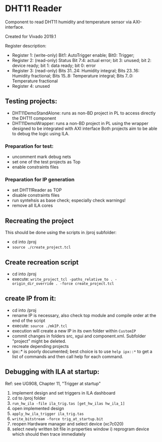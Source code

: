 # DHT11 Reader
Component to read DHT11 humidity and temperature sensor via AXI-interface. 

Created for Vivado 2019.1

Register description:
- Register 1: (write-only) Bit1: AutoTrigger enable; Bit0: Trigger; 
- Register 2: (read-only) Status Bit 7:4: actual error; bit 3: unused; bit 2: device ready; bit 1: data ready; bit 0: error
- Register 3: (read-only) Bits 31..24: Humidity integral; Bits 23..16: Humidity fractional; Bits 15..8:  Temperature integral; Bits  7..0:  Temperature fractional
- Register 4: unused

## Testing projects:
- DHT11DemoStandAlone: runs as non-BD project in PL to access directly the DHT11 component
- DHT11DemoWrapper: runs a non-BD project in PL using the wrapper designed to be integrated with AXI interface
Both projects aim to be able to debug the logic using ILA. 

### Preparation for test:
- uncomment mark debug nets
- set one of the test projects as Top
- enable constraints files

### Preparation for IP generation
- set DHT11Reader as TOP
- disable constraints files
- run syntehsis as base check; especially check warnings!
- remove all ILA cores

## Recreating the project
This should be done using the scripts in /proj subfolder:
- cd into <project folder>/proj
- `source ./create_project.tcl`

## Create recreation script
- cd into <project folder>/proj
- execute: `write_project_tcl -paths_relative_to . -origin_dir_override . -force create_project.tcl`

## create IP from it:
- cd into <project folder>/proj
- rename IP is necessary, also check top module and compile order at the end of the script
- execute: `source ./mkIP.tcl`
- execution will create a new IP in its own folder within `CustomIP`
- commit changes in folders src, xgui and component.xml. Subfolder "project" might be deleted.
- recreate depending projects
- ipx::* is poorly documented; best choice is to use `help ipx::*` to get a list of commands and then call help for each command.

## Debugging with ILA at startup:
Ref: see UG908, Chapter 11, "Trigger at startup"

1. implement design and set triggers in ILA dashboard
2. cd to /proj folder
3. `run_hw_ila -file ila_trig.tas [get_hw_ilas hw_ila_1]`
4. open implemented design
5. `apply_hw_ila_trigger ila_trig.tas`
6. `write_bitstream -force trig_at_startup.bit`
7. reopen Hardware manager and select device (xc7c020)
8. select newly written bit file in properties window
i) reprogram device which should then trace immediately

